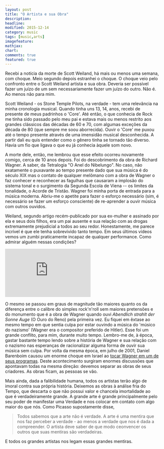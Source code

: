 ```yaml
---
layout: post
title: "O Artista e sua Obra"
description:
headline:
modified: 2015-12-14
category: music
tags: [music,arts]
imagefeature:
mathjax:
chart:
comments: true
featured: true
---
```


Recebi a notícia da morte de Scott Weiland, há mais ou menos uma semana, com choque. Meio segundo depois estranhei o choque. O choque veio pelo confronto entre o Scott Weiland artista e sua obra. Deveria ser possível fazer um juízo de um sem necessariamente fazer um juízo do outro. Não é. Ao menos não para mim.

Scott Weiland - os Stone Temple Pilots, na verdade - tem uma relevância na minha cronologia musical. Quando tinha uns 13, 14, anos, recebi de presente de meus padrinhos o 'Core'. Até então, o que conhecia de Rock me tinha sido passado pelo meu pai e estava mais ou menos restrito aos grandes clássicos das décadas de 60 e 70, com algumas exceções da década de 80 (que sempre me soou aborrecida). Ouvir o 'Core' me puxou até o tempo presente através de uma imensidão musical desconhecida. A partir dali eu quis entender como o gênero tinha se tornado tão diverso. Havia um fio que ligava o que eu já conhecia àquele som novo.

A morte dele, então, me lembrou que esse efeito ocorreu novamente comigo, cerca de 10 anos depois. Foi do descobrimento da obra de Richard Wagner. A saber, da Tetralogia "O Anel do Nibelungo". No caso, não exatamente o puxavante ao tempo presente dado que sua música é do século XIX mas o contato de qualquer melômano com a obra de Wagner o faz conhecer e reconhecer as fagulhas que causaram a implosão do sistema tonal e o surgimento da Segunda Escola de Viena -- os limites da tonalidade, o Acorde de Tristão. Wagner foi minha porta de entrada para a música moderna. Abriu-me o apetite para fazer o esforço necessário (sim, é necessário se fazer um esforço consciente) de re-aprender a ouvir música com outros ouvidos.

Weiland, segundo artigo recém-publicado por sua ex-mulher e assinado por ela e seus dois filhos, era um pai ausente e sua relação com as drogas extremamente prejudicial a todos ao seu redor. Honestamente, me parece incrível é que ele tenha sobrevivido tanto tempo. Em seus últimos vídeos vemos um zumbi praticamente incapaz de qualquer performance. Como admirar alguém nessas condições?

<iframe width="280" height="158" src="https://www.youtube.com/embed/vewupKFIEAE" frameborder="0" allowfullscreen></iframe></br>

O mesmo se passou em graus de magnitude tão maiores quanto os da diferença entre o calibre do simples rock'n'roll sem maiores pretensões e do monumento que é a obra de Wagner quando ouvi <i>Abendlich strahlt der Sonne Auge</i> (O Ouro do Reno) pela primeira vez. Eu fiquei em êxtase ao mesmo tempo em que sentia culpa por estar ouvindo a música do 'músico do nazismo' (Wagner era o compositor preferido de Hitler). Esse foi um grande conflito, para mim, durante muito tempo. Lembro-me de, à época, gastar bastante tempo lendo sobre a história de Wagner e sua relação com o nazismo nas esperanças de racionalizar alguma forma de ouvir sua música sem culpa. Por volta da mesma época, em julho de 2001, Daniel Barenboim causou um enorme choque em Israel ao <a href="http://www.theguardian.com/world/2001/jul/09/ewenmacaskill">tocar Wagner em um de seus programas</a>. Deste acontecimento surgiram enormes discussões que apontavam todas na mesma direção: devemos separar as obras de seus criadores. As obras ficam, as pessoas se vão.

Mais ainda, dada a falibilidade humana, todos os artistas terão algo de imoral contra sua própria história. Deixemos as obras à análise fria do Tempo, que descarta o que não possui valor e chancela imortalidade ao que é verdadeiramente grande. A grande arte é grande principalmente pelo seu poder de manifestar uma Verdade e nos colocar em contato com algo maior do que nós. Como Picasso supostamente disse,

<blockquote>Todos sabemos que a arte não é verdade. A arte é uma mentira que nos faz perceber a verdade - ao menos a verdade que nos é dada a compreender. O artista deve saber de que modo ceonvencer os outros que suas mentiras são verdadeiras.</blockquote>

E todos os grandes artistas nos legam essas grandes mentiras.
